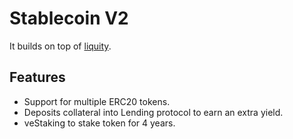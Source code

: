 # Stablecoin V2

It builds on top of [liquity](https://www.liquity.org/).


## Features

- Support for multiple ERC20 tokens.
- Deposits collateral into Lending protocol to earn an extra yield.
- veStaking to stake token for 4 years.
